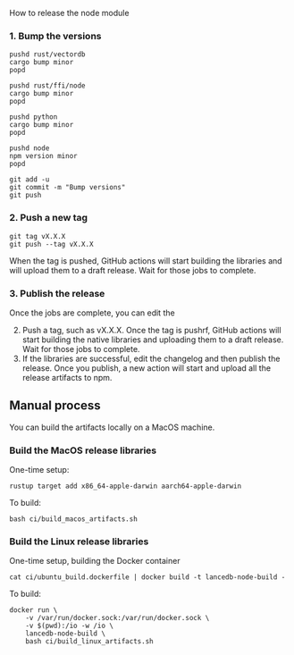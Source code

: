 
How to release the node module

### 1. Bump the versions

<!-- TODO: we also need to bump the optional dependencies for node! -->

```shell
pushd rust/vectordb
cargo bump minor
popd

pushd rust/ffi/node
cargo bump minor
popd

pushd python
cargo bump minor
popd

pushd node
npm version minor
popd

git add -u
git commit -m "Bump versions"
git push
```

### 2. Push a new tag

```shell
git tag vX.X.X
git push --tag vX.X.X
```

When the tag is pushed, GitHub actions will start building the libraries and
will upload them to a draft release. Wait for those jobs to complete.

### 3. Publish the release

Once the jobs are complete, you can edit the 

2. Push a tag, such as vX.X.X. Once the tag is pushrf, GitHub actions will start
   building the native libraries and uploading them to a draft release. Wait for
   those jobs to complete.
3. If the libraries are successful, edit the changelog and then publish the
   release. Once you publish, a new action will start and upload all the 
   release artifacts to npm.

## Manual process

You can build the artifacts locally on a MacOS machine.

### Build the MacOS release libraries

One-time setup:

```shell
rustup target add x86_64-apple-darwin aarch64-apple-darwin
```

To build:

```shell
bash ci/build_macos_artifacts.sh
```

### Build the Linux release libraries

One-time setup, building the Docker container

```shell
cat ci/ubuntu_build.dockerfile | docker build -t lancedb-node-build -
```

To build:

```shell
docker run \
    -v /var/run/docker.sock:/var/run/docker.sock \
    -v $(pwd):/io -w /io \
    lancedb-node-build \
    bash ci/build_linux_artifacts.sh
```
